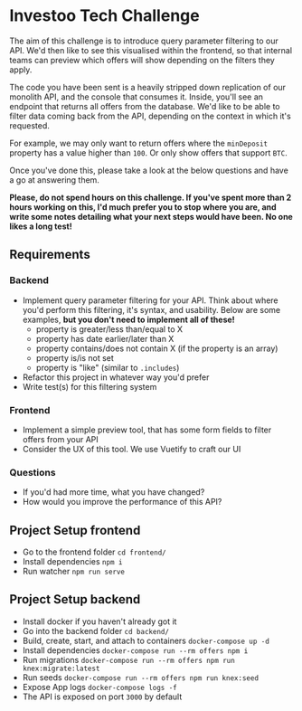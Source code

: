 # Investoo Tech Challenge

The aim of this challenge is to introduce query parameter filtering to our API. We'd then like to see this visualised within the frontend, so that internal teams can preview which offers will show depending on the filters they apply.

The code you have been sent is a heavily stripped down replication of our monolith API, and the console that consumes it. Inside, you'll see an endpoint that returns all offers from the database. We'd like to be able to filter data coming back from the API, depending on the context in which it's requested.

For example, we may only want to return offers where the `minDeposit` property has a value higher than `100`. Or only show offers that support `BTC`.

Once you've done this, please take a look at the below questions and have a go at answering them.

**Please, do not spend hours on this challenge. If you've spent more than 2 hours working on this, I'd much prefer you to stop where you are, and write some notes detailing what your next steps would have been. No one likes a long test!**

## Requirements

### Backend
* Implement query parameter filtering for your API. Think about where you'd perform this filtering, it's syntax, and usability. Below are some examples, **but you don't need to implement all of these!**
  * property is greater/less than/equal to X
  * property has date earlier/later than X
  * property contains/does not contain X (if the property is an array)
  * property is/is not set
  * property is "like" (similar to `.includes`)
* Refactor this project in whatever way you'd prefer
* Write test(s) for this filtering system

### Frontend
* Implement a simple preview tool, that has some form fields to filter offers from your API
* Consider the UX of this tool. We use Vuetify to craft our UI

### Questions
* If you'd had more time, what you have changed?
* How would you improve the performance of this API?

## Project Setup frontend
* Go to the frontend folder `cd frontend/`
* Install dependencies `npm i`
* Run watcher `npm run serve`

## Project Setup backend
* Install docker if you haven't already got it
* Go into the backend folder `cd backend/`
* Build, create, start, and attach to containers `docker-compose up -d`
* Install dependencies `docker-compose run --rm offers npm i`
* Run migrations `docker-compose run --rm offers npm run knex:migrate:latest`
* Run seeds `docker-compose run --rm offers npm run knex:seed`
* Expose App logs `docker-compose logs -f`
* The API is exposed on port `3000` by default